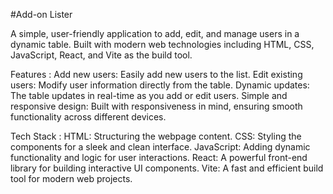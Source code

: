 #Add-on Lister

A simple, user-friendly application to add, edit, and manage users in a dynamic table. Built with modern web technologies including HTML, CSS, JavaScript, React, and Vite as the build tool.


Features :
        Add new users: Easily add new users to the list.
        Edit existing users: Modify user information directly from the table.
        Dynamic updates: The table updates in real-time as you add or edit users.
        Simple and responsive design: Built with responsiveness in mind, ensuring smooth functionality across different devices.

Tech Stack :
        HTML: Structuring the webpage content.
        CSS: Styling the components for a sleek and clean interface.
        JavaScript: Adding dynamic functionality and logic for user interactions.
        React: A powerful front-end library for building interactive UI components.
        Vite: A fast and efficient build tool for modern web projects.

